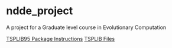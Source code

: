 # ndde_project
A project for a Graduate level course in Evolutionary Computation 

[TSPLIB95 Package Instructions](https://tsplib95.readthedocs.io/en/stable/pages/usage.html#loading-problems)
[TSPLIB Files](https://github.com/mastqe/tsplib)
